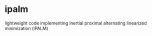 # ipalm
lightweight code implementing inertial proximal alternating linearized minimization (iPALM)
